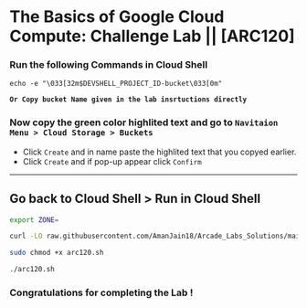 # The Basics of Google Cloud Compute: Challenge Lab || [ARC120]

### Run the following Commands in Cloud Shell

```
echo -e "\033[32m$DEVSHELL_PROJECT_ID-bucket\033[0m"
```
**`Or Copy bucket Name given in the lab insrtuctions directly`**
### Now copy the green color highlited text and go to `Navitaion Menu > Cloud Storage > Buckets`
- Click `Create` and in name paste the highlited text that you copyed earlier.
- Click `Create` and if pop-up appear click `Confirm`
---

## Go back to Cloud Shell > Run in Cloud Shell

```bash
export ZONE=
```

```bash
curl -LO raw.githubusercontent.com/AmanJain18/Arcade_Labs_Solutions/main/The%20Basics%20of%20Google%20Cloud%20Compute%20Challenge%20Lab/arc120.sh

sudo chmod +x arc120.sh

./arc120.sh
```

### Congratulations for completing the Lab !